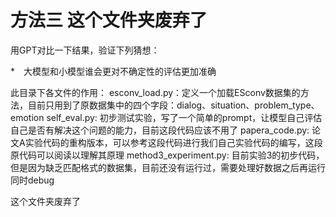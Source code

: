 # 方法三 这个文件夹废弃了
用GPT对比一下结果，验证下列猜想：

*　大模型和小模型谁会更对不确定性的评估更加准确

此目录下各文件的作用：
esconv_load.py：定义一个加载ESconv数据集的方法，目前只用到了原数据集中的四个字段：dialog、situation、problem_type、emotion
self_eval.py: 初步测试实验，写了一个简单的prompt，让模型自己评估自己是否有解决这个问题的能力，目前这段代码应该不用了
papera_code.py: 论文A实验代码的重构版本，可以参考这段代码进行我们自己实验代码的编写，这段原代码可以阅读以理解其原理
method3_experiment.py: 目前实验3的初步代码，但是因为缺乏匹配格式的数据集，目前还没有运行过，需要处理好数据之后再运行同时debug

这个文件夹废弃了